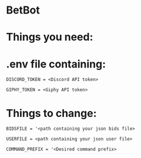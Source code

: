 # BetBot

# Things you need:
  # .env file containing:
  `DISCORD_TOKEN = <Discord API token>`
  
  `GIPHY_TOKEN = <Giphy API token>`
 
# Things to change:
  `BIDSFILE = '<path containing your json bids file>`
  
  `USERFILE = <path containing your json user file>`
  
  `COMMAND_PREFIX = '<Desired command prefix>`
